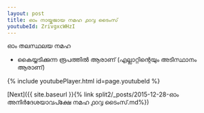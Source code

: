 ```yaml
---
layout: post
title: ഓം നായ്കജായ നമഹ ൧൦൮ ടൈംസ്
youtubeId: ZrivgxcWHzI
---
```

 
 
 ഓം തലസ്ഥലയ നമഹ 
 
 -  കൈയ്യടിക്കുന്ന രൂപത്തിൽ ആരാണ് (എല്ലാറ്റിന്റെയും അടിസ്ഥാനം ആരാണ്) 
 
  
 
  
 
 
 
 
 
 


{% include youtubePlayer.html id=page.youtubeId %}
 
[Next]({{ site.baseurl }}{% link  split2/_posts/2015-12-28-ഓം അനിർദേശയാവപ്ക്ഷേ നമഹ ൧൦൮ ടൈംസ്.md%})
 

